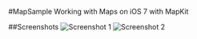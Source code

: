 #MapSample
Working with Maps on iOS 7 with MapKit

##Screenshots
![Screenshot 1](https://raw.githubusercontent.com/thinhhung/learning-ios/master/MapSample/screenshot1.png)
![Screenshot 2](https://raw.githubusercontent.com/thinhhung/learning-ios/master/MapSample/screenshot2.png)

